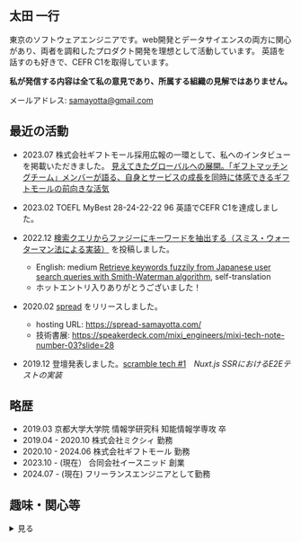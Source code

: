 ## 太田 一行
東京のソフトウェアエンジニアです。web開発とデータサイエンスの両方に関心があり、両者を調和したプロダクト開発を理想として活動しています。
英語を話すのも好きで、CEFR C1を取得しています。

**私が発信する内容は全て私の意見であり、所属する組織の見解ではありません。**

メールアドレス: samayotta@gmail.com

## 最近の活動

- 2023.07 株式会社ギフトモール採用広報の一環として、私へのインタビューを掲載いただきました。 [見えてきたグローバルへの展開。「ギフトマッチングチーム」メンバーが語る、自身とサービスの成長を同時に体感できるギフトモールの前向きな活気](https://note.com/giftmallcorp/n/na3efd1f14a6e)
- 2023.02 TOEFL MyBest 28-24-22-22 96 英語でCEFR C1を達成しました。

- 2022.12 [検索クエリからファジーにキーワードを抽出する（スミス・ウォーターマン法による実装）](https://inside.luchegroup.com/entry/2022/12/15/135713) を投稿しました。
  - English: medium [Retrieve keywords fuzzily from Japanese user search queries with Smith-Waterman algorithm](https://samayotta.medium.com/retrieve-keywords-fuzzily-from-japanese-user-search-queries-with-smith-waterman-algorithm-1bb199c8f0a1), self-translation
  - ホットエントリ入りありがとうございました！  

- 2020.02 [spread](https://github.com/IKKO-Ohta/spread) をリリースしました。
  - hosting URL: https://spread-samayotta.com/
  - 技術書展: https://speakerdeck.com/mixi_engineers/mixi-tech-note-number-03?slide=28

- 2019.12 登壇発表しました。[scramble tech #1](https://scramble.connpass.com/event/157710/?utm_campaign=recent_events&utm_source=feed&utm_medium=atom)　*Nuxt.js SSRにおけるE2Eテストの実装*

## 略歴

- 2019.03 京都大学大学院 情報学研究科 知能情報学専攻 卒
- 2019.04 - 2020.10 株式会社ミクシィ 勤務
- 2020.10 - 2024.06 株式会社ギフトモール 勤務
- 2023.10 - (現在） 合同会社イースニッド 創業
- 2024.07 - (現在)  フリーランスエンジニアとして勤務

## 趣味・関心等

<details>

<summary>見る</summary>

### 英語

|            	| R  	| L  	| S  	| W  	| sum 	|
|------------	|----	|----	|----	|----	|-----	|
| 2020/06/17 	| 18 	| 15 	| 10 	| 17 	| 60  	|
| 2021/04/17 	| 21 	| 17  	|  18  	|  21  	|   77  	|  
| 2021/08/28 	| 26 	| 21  	|  18  	|  18  	|   83  	|
| 2021/12/28 	| 23 	| 21  	|  18  	|  17  	|   79  	|
| 2022/04/09 	| 23 	| 23  	|  22  	|  22  	|   90  	|
| 2023/02/04 	| 28 	| 24  	|  19  	|  22  	|   93  	|
| **MyBest** 	| 28 	| 24  	|  22  	|  22  	|   96  	|



### 読書

京都大学 SF幻想文学研究会に所属していました。

好きな小説家は長谷敏司、法月倫太郎、村上春樹、芥川龍之介です。またギリシア・ローマの古典文学・思想に夢中になった時期があり、プラトンやストア派の著作が好きです。

[読書メーター](https://bookmeter.com/users/304053)

### トレーディングカードゲーム

小学生のころから熱狂的なTCGのファンです。国産TCGはほとんどプレイした経験があります。好きなカードゲームはMagic: The Gathering、ヴァイスシュヴァルツ、ポケモンカードゲームです。[spread](https://github.com/IKKO-Ohta/spread) を実際に使ってもらえるのが最近は嬉しいです。

- Magic: The Gatheringが最近好きで、プロツアー出場を目標にプレイしています。プレイされている方はいつでも声かけてください！ 一緒に対戦しましょう。

[カードゲームブログ](https://note.com/samayotta)

</details>
